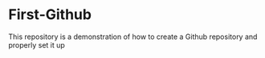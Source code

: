 # First-Github
This repository is a demonstration of how to create a Github repository and properly set it up
